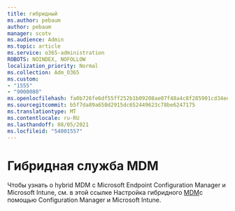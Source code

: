 ```yaml
---
title: гибридный
ms.author: pebaum
author: pebaum
manager: scotv
ms.audience: Admin
ms.topic: article
ms.service: o365-administration
ROBOTS: NOINDEX, NOFOLLOW
localization_priority: Normal
ms.collection: Adm_O365
ms.custom:
- "1555"
- "9000080"
ms.openlocfilehash: fa0b726fe6df55ff252b1b09208ae07f48a4c8f285901cd34ee356fd842b0507
ms.sourcegitcommit: b5f7da89a650d2915dc652449623c78be6247175
ms.translationtype: MT
ms.contentlocale: ru-RU
ms.lasthandoff: 08/05/2021
ms.locfileid: "54001557"
---
```

# <a name="hybrid-mdm"></a>Гибридная служба MDM

Чтобы узнать о hybrid MDM с Microsoft Endpoint Configuration Manager и Microsoft Intune, см. в этой ссылке Настройка гибридного [MDM](https://docs.microsoft.com/configmgr/mdm/deploy-use/setup-hybrid-mdm)с помощью Configuration Manager и Microsoft Intune.